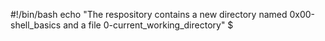 #!/bin/bash
echo "The respository contains a new directory named 0x00-shell_basics and a file 0-current_working_directory"
$
